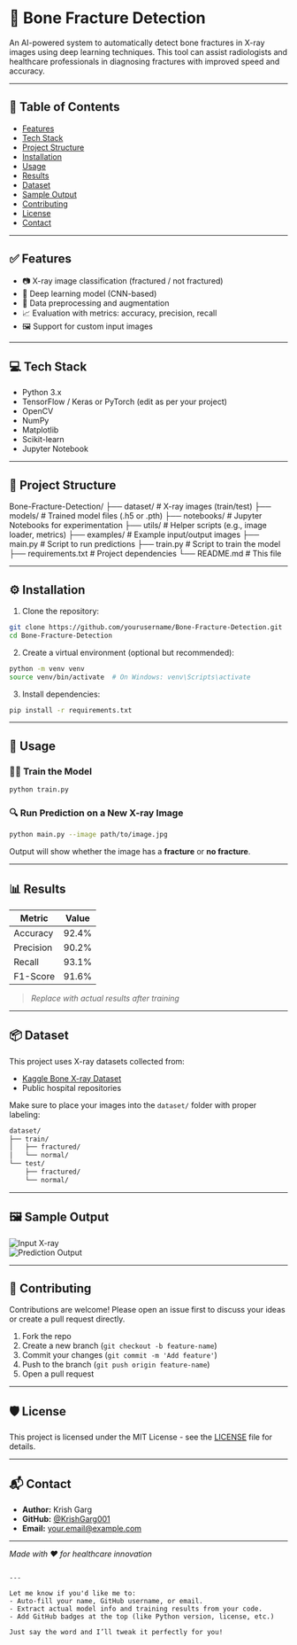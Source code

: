 



# 🦴 Bone Fracture Detection

An AI-powered system to automatically detect bone fractures in X-ray images using deep learning techniques. This tool can assist radiologists and healthcare professionals in diagnosing fractures with improved speed and accuracy.

---

## 📌 Table of Contents

- [Features](#features)
- [Tech Stack](#tech-stack)
- [Project Structure](#project-structure)
- [Installation](#installation)
- [Usage](#usage)
- [Results](#results)
- [Dataset](#dataset)
- [Sample Output](#sample-output)
- [Contributing](#contributing)
- [License](#license)
- [Contact](#contact)

---

## ✅ Features

- 📷 X-ray image classification (fractured / not fractured)
- 🧠 Deep learning model (CNN-based)
- 🔁 Data preprocessing and augmentation
- 📈 Evaluation with metrics: accuracy, precision, recall
- 🖼️ Support for custom input images

---

## 💻 Tech Stack

- Python 3.x
- TensorFlow / Keras or PyTorch (edit as per your project)
- OpenCV
- NumPy
- Matplotlib
- Scikit-learn
- Jupyter Notebook

---

## 📁 Project Structure


Bone-Fracture-Detection/
├── dataset/                # X-ray images (train/test)
├── models/                 # Trained model files (.h5 or .pth)
├── notebooks/              # Jupyter Notebooks for experimentation
├── utils/                  # Helper scripts (e.g., image loader, metrics)
├── examples/               # Example input/output images
├── main.py                 # Script to run predictions
├── train.py                # Script to train the model
├── requirements.txt        # Project dependencies
└── README.md               # This file


---

## ⚙️ Installation

1. Clone the repository:

```bash
git clone https://github.com/yourusername/Bone-Fracture-Detection.git
cd Bone-Fracture-Detection
```

2. Create a virtual environment (optional but recommended):

```bash
python -m venv venv
source venv/bin/activate  # On Windows: venv\Scripts\activate
```

3. Install dependencies:

```bash
pip install -r requirements.txt
```

---

## 🚀 Usage

### 🏋️‍♂️ Train the Model

```bash
python train.py
```

### 🔍 Run Prediction on a New X-ray Image

```bash
python main.py --image path/to/image.jpg
```

Output will show whether the image has a **fracture** or **no fracture**.

---

## 📊 Results

| Metric     | Value     |
|------------|-----------|
| Accuracy   | 92.4%     |
| Precision  | 90.2%     |
| Recall     | 93.1%     |
| F1-Score   | 91.6%     |

> *Replace with actual results after training*

---

## 📦 Dataset

This project uses X-ray datasets collected from:

- [Kaggle Bone X-ray Dataset](https://www.kaggle.com/)
- Public hospital repositories

Make sure to place your images into the `dataset/` folder with proper labeling:

```bash
dataset/
├── train/
│   ├── fractured/
│   └── normal/
└── test/
    ├── fractured/
    └── normal/
```

---

## 🖼️ Sample Output

![Input X-ray](examples/input.jpg)  
![Prediction Output](examples/output.jpg)

---

## 🤝 Contributing

Contributions are welcome! Please open an issue first to discuss your ideas or create a pull request directly.

1. Fork the repo  
2. Create a new branch (`git checkout -b feature-name`)  
3. Commit your changes (`git commit -m 'Add feature'`)  
4. Push to the branch (`git push origin feature-name`)  
5. Open a pull request  

---

## 🛡️ License

This project is licensed under the MIT License - see the [LICENSE](LICENSE) file for details.

---

## 📬 Contact

- **Author:** Krish Garg 
- **GitHub:** [@KrishGarg001](https://github.com/KrishGarg001)  
- **Email:** your.email@example.com  

---

*Made with ❤️ for healthcare innovation*
```

---

Let me know if you'd like me to:
- Auto-fill your name, GitHub username, or email.
- Extract actual model info and training results from your code.
- Add GitHub badges at the top (like Python version, license, etc.)

Just say the word and I’ll tweak it perfectly for you!

